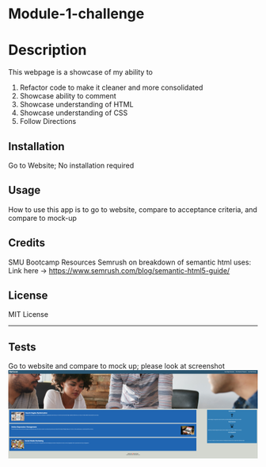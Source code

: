 # Module-1-challenge

# Description

This webpage is a showcase of my ability to

1. Refactor code to make it cleaner and more consolidated
2. Showcase ability to comment
3. Showcase understanding of HTML
4. Showcase understanding of CSS
5. Follow Directions

## Installation

Go to Website; No installation required

## Usage

How to use this app is to go to website, compare to acceptance criteria, and compare to mock-up

## Credits

SMU Bootcamp Resources
Semrush on breakdown of semantic html uses: Link here -> https://www.semrush.com/blog/semantic-html5-guide/

## License

MIT License

---

## Tests

Go to website and compare to mock up; please look at screenshot
![WebAppScreenshot](assets/images/Web-App-Screenshot.png?raw=true)
